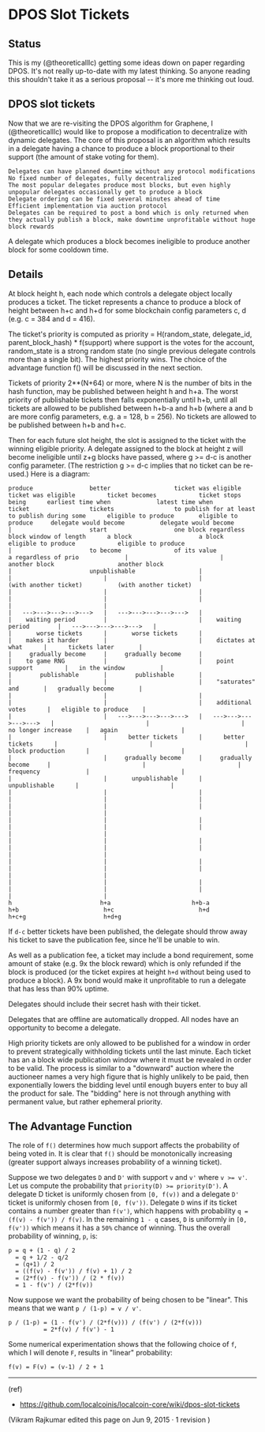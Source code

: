 # DPOS Slot Tickets

## Status

This is my (@theoreticalllc) getting some ideas down on paper regarding DPOS. It's not really up-to-date with my latest thinking. So anyone reading this shouldn't take it as a serious proposal -- it's more me thinking out loud.

## DPOS slot tickets

Now that we are re-visiting the DPOS algorithm for Graphene, I (@theoreticalllc) would like to propose a modification to decentralize with dynamic delegates. The core of this proposal is an algorithm which results in a delegate having a chance to produce a block proportional to their support (the amount of stake voting for them).

    Delegates can have planned downtime without any protocol modifications
    No fixed number of delegates, fully decentralized
    The most popular delegates produce most blocks, but even highly unpopular delegates occasionally get to produce a block
    Delegate ordering can be fixed several minutes ahead of time
    Efficient implementation via auction protocol
    Delegates can be required to post a bond which is only returned when they actually publish a block, make downtime unprofitable without huge block rewards

A delegate which produces a block becomes ineligible to produce another block for some cooldown time.

## Details

At block height h, each node which controls a delegate object locally produces a ticket. The ticket represents a chance to produce a block of height between h+c and h+d for some blockchain config parameters c, d (e.g. c = 384 and d = 416).

The ticket's priority is computed as priority = H(random_state, delegate_id, parent_block_hash) * f(support) where support is the votes for the account, random_state is a strong random state (no single previous delegate controls more than a single bit). The highest priority wins. The choice of the advantage function f() will be discussed in the next section.

Tickets of priority 2**(N+64) or more, where N is the number of bits in the hash function, may be published between height h and h+a. The worst priority of publishable tickets then falls exponentially until h+b, until all tickets are allowed to be published between h+b-a and h+b (where a and b are more config parameters, e.g. a = 128, b = 256). No tickets are allowed to be published between h+b and h+c.

Then for each future slot height, the slot is assigned to the ticket with the winning eligible priority. A delegate assigned to the block at height z will become ineligible until z+g blocks have passed, where g >= d-c is another config parameter. (The restriction g >= d-c implies that no ticket can be re-used.) Here is a diagram:

    produce                better                  ticket was eligible         ticket was eligible         ticket becomes            ticket stops being      earliest time when             latest time when
    ticket                 tickets                 to publish for at least     to publish during some      eligible to produce       eligible to produce     delegate would become          delegate would become
    |                      start                   one block regardless        block window of length      a block                   a block                 eligible to produce            eligible to produce
    |                      to become               of its value                a regardless of prio             |                          |                 another block                  another block
    |                      unpublishable                  |                          |                          |                          |                 (with another ticket)          (with another ticket)
    |                          |                          |                          |                          |                          |                          |                          |
    |   --->--->--->--->--->   |   --->--->--->--->--->   |                          |    waiting period        |                          |    waiting period        |   --->--->--->--->--->   |
    |       worse tickets      |       worse tickets      |                          |    makes it harder       |                          |    dictates at what      |      tickets later       |
    |     gradually become     |     gradually become     |                          |    to game RNG           |                          |    point support         |   in the window          |
    |        publishable       |        publishable       |                          |                          |                          |    "saturates" and       |   gradually become       |
    |                          |                          |                          |                          |                          |    additional votes      |   eligible to produce    |
    |                          |   --->--->--->--->--->   |   --->--->--->--->--->   |                          |                          |    no longer increase    |   again                  |
    |                          |      better tickets      |      better tickets      |                          |                          |    block production      |                          |
    |                          |     gradually become     |     gradually become     |                          |                          |    frequency             |                          |
    |                          |       unpublishable      |       unpublishable      |                          |                          |                          |                          |
    |                          |                          |                          |                          |                          |                          |                          |
    |                          |                          |                          |                          |                          |                          |                          |
    |                          |                          |                          |                          |                          |                          |                          |
    |                          |                          |                          |                          |                          |                          |                          |
    |                          |                          |                          |                          |                          |                          |                          |
    h                         h+a                       h+b-a                       h+b                        h+c                        h+d                       h+c+g                      h+d+g

If `d-c` better tickets have been published, the delegate should throw away his ticket to save the publication fee, since he'll be unable to win.

As well as a publication fee, a ticket may include a bond requirement, some amount of stake (e.g. 9x the block reward) which is only refunded if the block is produced (or the ticket expires at height `h+d` without being used to produce a block). A 9x bond would make it unprofitable to run a delegate that has less than 90% uptime.

Delegates should include their secret hash with their ticket.

Delegates that are offline are automatically dropped. All nodes have an opportunity to become a delegate.

High priority tickets are only allowed to be published for a window in order to prevent strategically withholding tickets until the last minute. Each ticket has an a block wide publication window where it must be revealed in order to be valid. The process is similar to a "downward" auction where the auctioneer names a very high figure that is highly unlikely to be paid, then exponentially lowers the bidding level until enough buyers enter to buy all the product for sale. The "bidding" here is not through anything with permanent value, but rather ephemeral priority.

## The Advantage Function

The role of `f()` determines how much support affects the probability of being voted in. It is clear that `f()` should be monotonically increasing (greater support always increases probability of a winning ticket).

Suppose we two delegates `D` and `D'` with support `v` and `v'` where `v >= v'`. Let us compute the probability that `priority(D) >= priority(D')`. A delegate D ticket is uniformly chosen from `[0, f(v))` and a delegate `D'` ticket is uniformly chosen from `[0, f(v'))`. Delegate `D` wins if its ticket contains a number greater than `f(v')`, which happens with probability `q = (f(v) - f(v')) / f(v)`. In the remaining `1 - q` cases, `D` is uniformly in `[0, f(v'))` which means it has a `50%` chance of winning. Thus the overall probability of winning, `p`, is:

    p = q + (1 - q) / 2
      = q + 1/2 - q/2
      = (q+1) / 2
      = ((f(v) - f(v')) / f(v) + 1) / 2
      = (2*f(v) - f(v')) / (2 * f(v))
      = 1 - f(v') / (2*f(v))

Now suppose we want the probability of being chosen to be "linear". This means that we want `p / (1-p) = v / v'`.

    p / (1-p) = (1 - f(v') / (2*f(v))) / (f(v') / (2*f(v)))
              = 2*f(v) / f(v') - 1

Some numerical experimentation shows that the following choice of `f`, which I will denote `F`, results in "linear" probability:

    f(v) = F(v) = (v-1) / 2 + 1


***

(ref)
- https://github.com/localcoinis/localcoin-core/wiki/dpos-slot-tickets

(Vikram Rajkumar edited this page on Jun 9, 2015 · 1 revision )

